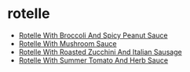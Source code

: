 # rotelle

 * [Rotelle With Broccoli And Spicy Peanut Sauce](index/r/rotelle-with-broccoli-and-spicy-peanut-sauce-11875.json)
 * [Rotelle With Mushroom Sauce](index/r/rotelle-with-mushroom-sauce-11471.json)
 * [Rotelle With Roasted Zucchini And Italian Sausage](index/r/rotelle-with-roasted-zucchini-and-italian-sausage-11467.json)
 * [Rotelle With Summer Tomato And Herb Sauce](index/r/rotelle-with-summer-tomato-and-herb-sauce-12525.json)

